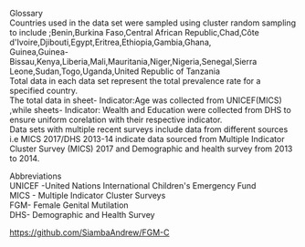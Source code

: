 Glossary		
Countries used in the data set were sampled using cluster random sampling to include ;Benin,Burkina Faso,Central African Republic,Chad,Côte d'Ivoire,Djibouti,Egypt,Eritrea,Ethiopia,Gambia,Ghana,		
Guinea,Guinea-Bissau,Kenya,Liberia,Mali,Mauritania,Niger,Nigeria,Senegal,Sierra Leone,Sudan,Togo,Uganda,United Republic of Tanzania		
Total data in each data set represent the total prevalence rate for a specified country. 		
The total data in sheet- Indicator:Age was collected from UNICEF(MICS) ,while sheets- Indicator: Wealth and Education were collected from DHS to ensure uniform corelation with their respective indicator.   		
Data sets with multiple recent surveys include data from different sources i.e MICS 2017/DHS 2013-14 indicate data sourced from Multiple Indicator Cluster Survey (MICS) 2017 and Demographic and health survey from 2013 to 2014. 		
		
Abbreviations 		
UNICEF -United Nations International Children's Emergency Fund 		
MICS - Multiple Indicator Cluster Surveys		
FGM- Female Genital Mutilation 		
DHS- Demographic and Health Survey		


https://github.com/SiambaAndrew/FGM-C
